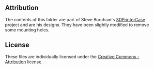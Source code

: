 ## Attribution

The contents of this folder are part of Steve Burcham's [3DPrinterCase](https://www.thingiverse.com/thing:3999751) project and are his designs. They have been slightly modified to remove some mounting holes.

## License

These files are individually licensed under the [Creative Commons - Attribution](https://creativecommons.org/licenses/by/4.0/) license.